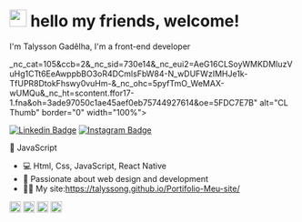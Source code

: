 # <img src="https://media.giphy.com/media/hvRJCLFzcasrR4ia7z/giphy.gif" width="30px"> hello my friends, welcome! 

  I'm Talysson Gadêlha, I'm a front-end developer

<p>
_nc_cat=105&ccb=2&_nc_sid=730e14&_nc_eui2=AeG16CLSoyWMKDMIuzVuHg1CTt6EeAwppbBO3oR4DCmlsFbW84-N_wDUFWzIMHJe1k-TfUPR8DtokFhswy0vuHm-&_nc_ohc=5pyfTmO_WeMAX-wUMQu&_nc_ht=scontent.ffor17-1.fna&oh=3ade97050c1ae45aef0eb75744927614&oe=5FDC7E7B" alt="CL Thumb" border="0" width="100%">
 </p>

[![Linkedin Badge](https://img.shields.io/badge/-Linkedin-6633cc?style=for-the-badge&logo=Linkedin&logoColor=white&link=https://www.linkedin.com/in/talysson-gadêlha-a174561b3/)](https://www.linkedin.com/in/talysson-gadêlha-a174561b3/)
[![Instagram Badge](https://img.shields.io/badge/-Instagram-6633cc?style=for-the-badge&logo=Instagram&logoColor=white&link=https://www.instagram.com/talysson.gadelha/?hl=pt-br)](https://www.instagram.com/talysson.gadelha/?hl=pt-br) 
<br>






 :yellow_heart:   JavaScript
- :computer:   Html, Css, JavaScript, React Native
- 💬   Passionate about web design and development <br>
- 👨‍💻 My site:https://talyssong.github.io/Portifolio-Meu-site/
<p align="left">
<img src="https://devicons.github.io/devicon/devicon.git/icons/react/react-original-wordmark.svg" alt="react" width="20" height="20"/>
<img src="https://devicons.github.io/devicon/devicon.git/icons/css3/css3-original-wordmark.svg" alt="css3"  width="20" height="20"/>
<img src="https://devicons.github.io/devicon/devicon.git/icons/html5/html5-original-wordmark.svg" alt="html5"  width="20" height="20"/>
<img src="https://devicons.github.io/devicon/devicon.git/icons/javascript/javascript-original.svg" alt="javascript" width="20" height="20"/>

 
</p>
